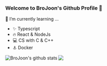 ### Welcome to BroJoon's Github Profile 👋

🌱 I’m currently learning ...
- ✨ Typescript
- :fire: React & NodeJs
- 💻 CS with C & C++
- :anchor: Docker
<div>
<img align="center" src="https://github-readme-stats.anuraghazra1.vercel.app/api?username=BroJoon&show_icons=true&include_all_commits=true&theme=material-palenight" alt="BroJoon's github stats" />
<img align="center" src="https://github-readme-stats.anuraghazra1.vercel.app/api/top-langs/?username=BroJoon&layout=compact&theme=material-palenight" />
</div>

